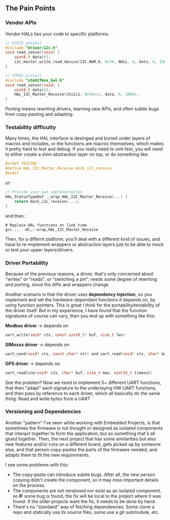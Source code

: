 ## The Pain Points

### Vendor APIs 

Vendor HALs ties your code to specific platforms:

```c
// ESP32 project
#include "driver/i2c.h"
void read_sensor(void) {
    uint8_t data[6];
    i2c_master_write_read_device(I2C_NUM_0, 0x76, NULL, 0, data, 6, 1000);
}

// STM32 project
#include "stm32f4xx_hal.h"
void read_sensor(void) {
    uint8_t data[6];
    HAL_I2C_Master_Receive(&hi2c1, 0x76<<1, data, 6, 1000);
}
```

Porting means rewriting drivers, learning new APIs, and often subtle bugs from copy-pasting and adapting.

### Testability difficulty

Many times, the HAL interface is desinged and buried under layers of macros and includes, or the functions
are macros themselves, which makes it pretty hard to test and debug. If you really need to unit-test, you will
need to either create a shim abstraction layer on top, or do something like:

```c
#ifdef TESTING
#define HAL_I2C_Master_Receive mock_i2c_receive
#endif
```

or:

```c
// Provide your own implementation
HAL_StatusTypeDef __wrap_HAL_I2C_Master_Receive(...) {
    return mock_i2c_receive(...);
}
```
and then :
```
# Replace HAL functions at link time
gcc ... -Wl,--wrap,HAL_I2C_Master_Receive
```

Then, for a differnt platform, you'll deal with a different
kind of issues, and have to re-implement wrappers or abstraction
layers just to be able to mock or test your upper layers/drivers.


### Driver Portability

Because of the previous reasons, a driver, that's only concerned
about "writes" or "reads", or "switching a pin", needs some degree
of rewriting and porting, since the APIs and wrappers change.

Another scenario is that the driver uses **dependency injection**, so
you implement and set the hardware-dependant functions it depends on, by using function pointers. 
This is great I think for the portability/testability of the driver itself. But in my experience, I have found
that the function signatures of course can vary, then you end up with something like this:

**Modbus driver** → depends on
```c
uart_write(void* ctx, const uint8_t* buf, size_t len)
```

**SIMxxxx driver** → depends on 
```c
uart_send(void* ctx, const char* str) and uart_read(void* ctx, char* buf, size_t max)
```

**GPS driver** → depends on 
```c
uart_readline(void* ctx, char* buf, size_t max, uint32_t timeout)
```

See the problem? Now we need to implement 5+ different UART functions, that then "adapt" each 
signature to the underlaying HW UART functions, and then pass by reference to each driver, 
which all basically do the same thing: Read and write bytes from a UART


### Versioning and Dependencies

Another "pattern" I've seen while working with Embedded Projects, is that sometimes the firmware
is not thought or designed as isolated components that interact together to form the application,
but as something that's all glued together. Then, the next project that has some similarities but
also new features and/or runs on a different board, gets picked up by someone else, and that person
copy-pastes the parts of the firmware needed, and adapts them to fit the new requirements.

I see some problems with this:
- The copy-paste can introduce subtle bugs. After all, the new person copying didn't create
the component, so it may miss important details on the process.
- The components are not versioned nor exist as an isolated component, so **IF** some bug is found, the fix will be local to the project where it was found. If the older projects want the fix, it needs to be done by hand.
- There's no "standard" way of fetching dependencies. Some clone a repo and statically use its source files, some use a git submodule, etc.
